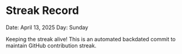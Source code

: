 # Streak Record

Date: April 13, 2025
Day: Sunday

Keeping the streak alive! This is an automated backdated commit to maintain GitHub contribution streak.